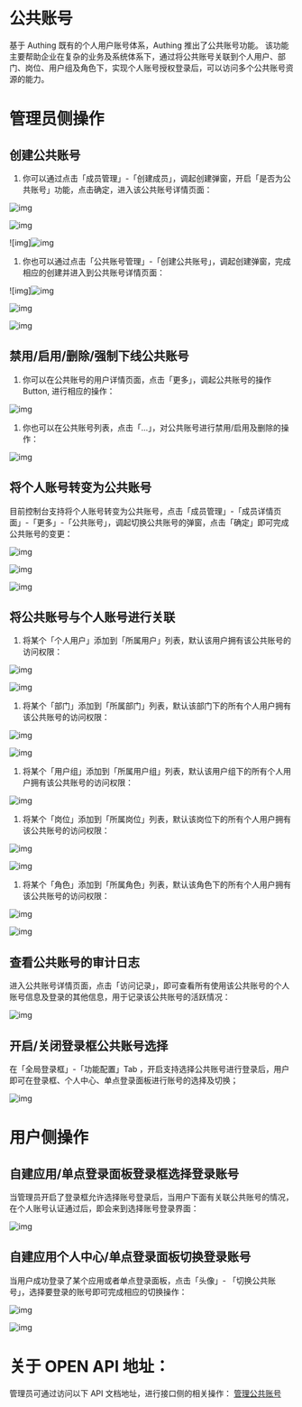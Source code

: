 # 公共账号

基于 Authing 既有的个人用户账号体系，Authing 推出了公共账号功能。 该功能主要帮助企业在复杂的业务及系统体系下，通过将公共账号关联到个人用户、部门、岗位、用户组及角色下，实现个人账号授权登录后，可以访问多个公共账号资源的能力。

# 管理员侧操作

## 创建公共账号

1. 你可以通过点击「成员管理」-「创建成员」，调起创建弹窗，开启「是否为公共账号」功能，点击确定，进入该公共账号详情页面：

![img](./images/public-account-1.png)

![img](./images/public-account-2.png)


![img]![img](./images/public-account-3.png)


1. 你也可以通过点击「公共账号管理」-「创建公共账号」，调起创建弹窗，完成相应的创建并进入到公共账号详情页面：

![img]![img](./images/public-account-4.png)


![img](./images/public-account-5.png)


![img](./images/public-account-6.png)


## 禁用/启用/删除/强制下线公共账号

1. 你可以在公共账号的用户详情页面，点击「更多」，调起公共账号的操作 Button, 进行相应的操作：

![img](./images/public-account-7.png)


1. 你也可以在公共账号列表，点击「...」，对公共账号进行禁用/启用及删除的操作：

![img](./images/public-account-8.png)


## 将个人账号转变为公共账号

目前控制台支持将个人账号转变为公共账号，点击「成员管理」-「成员详情页面」-「更多」-「公共账号」，调起切换公共账号的弹窗，点击「确定」即可完成公共账号的变更：

![img](./images/public-account-9.png)

![img](./images/public-account-10.png)

![img](./images/public-account-11.png)


## 将公共账号与个人账号进行关联

1. 将某个「个人用户」添加到「所属用户」列表，默认该用户拥有该公共账号的访问权限：

![img](./images/public-account-12.png)

![img](./images/public-account-13.png)


1. 将某个「部门」添加到「所属部门」列表，默认该部门下的所有个人用户拥有该公共账号的访问权限：

![img](./images/public-account-14.png)

![img](./images/public-account-15.png)


1. 将某个「用户组」添加到「所属用户组」列表，默认该用户组下的所有个人用户拥有该公共账号的访问权限：

![img](./images/public-account-16.png)


1. 将某个「岗位」添加到「所属岗位」列表，默认该岗位下的所有个人用户拥有该公共账号的访问权限：

![img](./images/public-account-17.png)

![img](./images/public-account-18.png)


1. 将某个「角色」添加到「所属角色」列表，默认该角色下的所有个人用户拥有该公共账号的访问权限：

![img](./images/public-account-19.png)

![img](./images/public-account-20.png)

## 查看公共账号的审计日志

进入公共账号详情页面，点击「访问记录」，即可查看所有使用该公共账号的个人账号信息及登录的其他信息，用于记录该公共账号的活跃情况：

![img](./images/public-account-21.png)


## 开启/关闭登录框公共账号选择

在「全局登录框」-「功能配置」Tab ，开启支持选择公共账号进行登录后，用户即可在登录框、个人中心、单点登录面板进行账号的选择及切换；

![img](./images/public-account-22.png)


# 用户侧操作

## 自建应用/单点登录面板登录框选择登录账号

当管理员开启了登录框允许选择账号登录后，当用户下面有关联公共账号的情况，在个人账号认证通过后，即会来到选择账号登录界面：

![img](./images/public-account-23.png)


## 自建应用个人中心/单点登录面板切换登录账号

当用户成功登录了某个应用或者单点登录面板，点击「头像」- 「切换公共账号」，选择要登录的账号即可完成相应的切换操作：

![img](./images/public-account-24.png)

![img](./images/public-account-25.png)


# 关于 OPEN API 地址：

管理员可通过访问以下 API 文档地址，进行接口侧的相关操作：
[管理公共账号](https://console.authing.cn/openapi/v3/management/#tag/%E7%AE%A1%E7%90%86%E5%85%AC%E5%85%B1%E8%B4%A6%E5%8F%B7/API%20%E5%88%97%E8%A1%A8)
